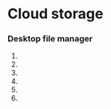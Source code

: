 <h1>Cloud storage</h1>
<h3>Desktop file manager</h3>
<ol>
<li> </li>
<li> </li>
<li> </li>
<li> </li>
<li> </li>
<li> </li>
</ol>